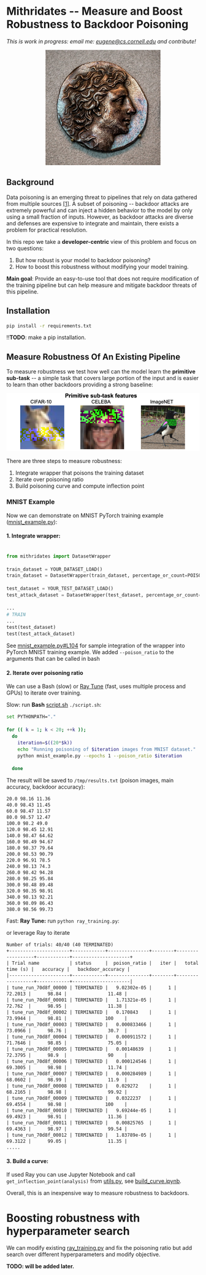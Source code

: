 # Mithridates -- Measure and Boost Robustness to Backdoor Poisoning

*This is work in progress: email 
me: 
eugene@cs.cornell.edu and contribute!*
<p align="center">
<img src="images/mithridates.jpg"  width="300" height="300">
</p>

## Background

Data poisoning is an emerging threat to pipelines that rely on data gathered 
from multiple sources [[1]](https://arxiv.org/abs/2204.05986). A subset of 
poisoning -- backdoor attacks are 
extremely powerful and can inject a hidden behavior to the model by only 
using a small fraction of inputs. 
However, as backdoor attacks are diverse and defenses are expensive 
to integrate and maintain, there exists a problem for practical resolution.

In this repo we take a **developer-centric** view of this problem and 
focus on two questions:
1. But how robust is your model to backdoor poisoning?
2. How to boost this robustness without modifying your model training. 

**Main goal**: Provide an easy-to-use tool that does 
not require  modification of the training pipeline but can help 
measure and mitigate backdoor threats of this pipeline.

## Installation

```bash
pip install -r requirements.txt
```

 !!**TODO**: make a pip installation.


## Measure Robustness Of An Existing Pipeline

To measure robustness we test how well can the model learn the **primitive 
sub-task** -- a simple task that covers large portion of the input and is 
easier to learn than other backdoors providing a strong baseline:

<p align="center">
<img src="images/image_examples.png"  width="600" >
</p>

There are three steps to measure robustness:
1. Integrate wrapper that poisons the training dataset
2. Iterate over poisoning ratio
3. Build poisoning curve and compute inflection point

### MNIST Example

Now we can demonstrate on MNIST PyTorch training example 
([mnist_example.py](mnist_example.py)):

#### 1. Integrate wrapper: 

```python

from mithridates import DatasetWrapper

train_dataset = YOUR_DATASET_LOAD()
train_dataset = DatasetWrapper(train_dataset, percentage_or_count=POISON_RATIO)

test_dataset = YOUR_TEST_DATASET_LOAD()
test_attack_dataset = DatasetWrapper(test_dataset, percentage_or_count='ALL')

...
# TRAIN
...
test(test_dataset)
test(test_attack_dataset)

```

See [mnist_example.py#L104](mnist_example.py#L104) for sample integration of 
the wrapper into PyTorch MNIST training example. We added `--poison_ratio` 
to the arguments that can be called in bash

#### 2. Iterate over poisoning ratio

We can use a Bash (slow) or 
[Ray Tune](https://docs.ray.io/en/latest/tune/index.html) 
(fast, uses multiple process and GPUs)
to iterate over training.


Slow: run **Bash** [script.sh](script.sh) `./script.sh`:

```bash
set PYTHONPATH="."

for (( k = 1; k < 20; ++k ));
  do
    iteration=$((20*$k))
    echo "Running poisoning of $iteration images from MNIST dataset."
    python mnist_example.py --epochs 1 --poison_ratio $iteration

  done
```

The result will be saved to `/tmp/results.txt` (poison images, main accuracy,
backdoor accuracy):
```text
20.0 98.16 11.36
40.0 98.43 11.45
60.0 98.47 11.57
80.0 98.57 12.47
100.0 98.2 49.0
120.0 98.45 12.91
140.0 98.47 64.62
160.0 98.49 94.67
180.0 98.37 79.64
200.0 98.53 90.79
220.0 96.91 78.5
240.0 98.13 74.3
260.0 98.42 94.28
280.0 98.25 95.84
300.0 98.48 89.48
320.0 98.35 98.91
340.0 98.13 92.21
360.0 98.09 86.43
380.0 98.56 99.73
```

Fast: **Ray Tune:** run `python ray_training.py`:

or leverage Ray to iterate
```text
Number of trials: 40/40 (40 TERMINATED)
+----------------------+------------+---------------+--------+------------------+------------+---------------------+
| Trial name           | status     |  poison_ratio |   iter |   total time (s) |   accuracy |   backdoor_accuracy |
|----------------------+------------+---------------+--------+------------------+------------+---------------------|
| tune_run_70d8f_00000 | TERMINATED |   9.02302e-05 |      1 |          72.2013 |      98.84 |               11.48 |
| tune_run_70d8f_00001 | TERMINATED |   1.71321e-05 |      1 |          72.762  |      98.95 |               11.38 |
| tune_run_70d8f_00002 | TERMINATED |   0.170843    |      1 |          73.9944 |      98.81 |              100    |
| tune_run_70d8f_00003 | TERMINATED |   0.000833466 |      1 |          73.0966 |      98.76 |               30.7  |
| tune_run_70d8f_00004 | TERMINATED |   0.000911572 |      1 |          71.7646 |      98.85 |               75.05 |
| tune_run_70d8f_00005 | TERMINATED |   0.00148639  |      1 |          72.3795 |      98.9  |               90    |
| tune_run_70d8f_00006 | TERMINATED |   0.000124546 |      1 |          69.3005 |      98.98 |               11.74 |
| tune_run_70d8f_00007 | TERMINATED |   0.000284989 |      1 |          68.0602 |      98.99 |               11.9  |
| tune_run_70d8f_00008 | TERMINATED |   0.029272    |      1 |          68.2165 |      98.98 |               99.92 |
| tune_run_70d8f_00009 | TERMINATED |   0.0322237   |      1 |          69.4554 |      98.98 |              100    |
| tune_run_70d8f_00010 | TERMINATED |   9.69244e-05 |      1 |          69.4923 |      98.91 |               11.36 |
| tune_run_70d8f_00011 | TERMINATED |   0.00825765  |      1 |          69.4363 |      98.97 |               99.54 |
| tune_run_70d8f_00012 | TERMINATED |   1.83789e-05 |      1 |          69.3122 |      99.05 |               11.35 |
.....
```

#### 3. Build a curve:

If used Ray you can use Jupyter Notebook and call 
`get_inflection_point(analysis)` from [utils.py](mithridates/utils.py), see 
[build_curve.ipynb](build_curve.ipynb).

Overall, this is an inexpensive way to measure robustness to backdoors.

# Boosting robustness with hyperparameter search

We can modify existing [ray_training.py](ray_training.py) and fix the 
poisoning ratio but add search over different hyperparameters and modify 
objective.

**TODO: will be added later.**




